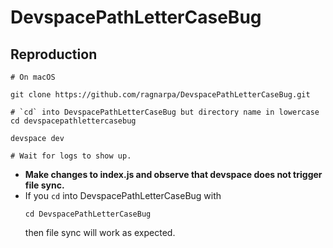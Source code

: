 # DevspacePathLetterCaseBug

## Reproduction

```
# On macOS

git clone https://github.com/ragnarpa/DevspacePathLetterCaseBug.git

# `cd` into DevspacePathLetterCaseBug but directory name in lowercase
cd devspacepathlettercasebug

devspace dev

# Wait for logs to show up.
```

- **Make changes to index.js and observe that devspace does not trigger file sync.**
- If you `cd` into DevspacePathLetterCaseBug with
  ```
  cd DevspacePathLetterCaseBug
  ```
  then file sync will work as expected.
